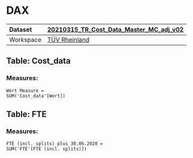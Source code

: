 



# DAX

|Dataset|[20210315_TR_Cost_Data_Master_MC_adj_v02](./../20210315_TR_Cost_Data_Master_MC_adj_v02.md)|
| :--- | :--- |
|Workspace|[TÜV Rheinland](../../Workspaces/TÜV-Rheinland.md)|

## Table: Cost_data

### Measures:


```dax
Wert Measure = 
SUM('Cost_data'[Wert]) 
```


## Table: FTE

### Measures:


```dax
FTE (incl. splits) plus 30.06.2020 = 
SUM('FTE'[FTE (incl. splits)])
```

